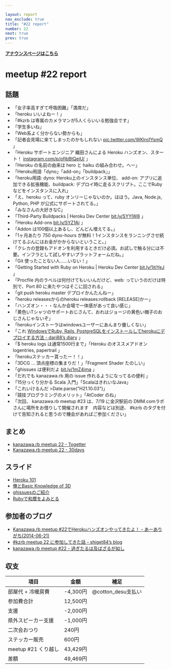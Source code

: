 ```yaml
---

layout: report
nav_exclude: true
title: "#22 report"
number: 22
next: true
prev: true
---
```


<p> <a href="/22/"><strong>アナウンスページはこちら</strong></a></p>

meetup #22 report
==================

話題
----

-   「女子率高すぎて呼吸困難」「満席だ」
-   「heroku いいよねー！」
-   「#kzrb は専属のカメラマンが5人くらいいる勉強会です」
-   「学生多いね」
-   「Web系よく分からない勢からも」
-   「記者会見場に来てしまったのかもしれない [pic.twitter.com/WKIro1YsmQ](http://t.co/WKIro1YsmQ) 」
-   「Heroku サポートエンジニア 織田さんによる Heroku ハンズオン、スタート！ [instagram.com/p/pfjbBtQeiU/](http://instagram.com/p/pfjbBtQeiU/) 」
-   「Heroku の名前の由来は hero と haiku の組み合わせ。へー」
-   「Heroku用語「dyno」「add-on」「buildpack」」
-   「heroku用語: dyno: Heroku上のインスタンス単位、 add-on: アプリに追加できる拡張機能、buildpack: デプロイ時に走るスクリプト。ここでRubyなどをインスタンスに入れ」
-   「え、heroku って、ruby オンリーじゃないのか。ほほう。Java, Node.js, Python, PHP が公式にサポートされてる。」
-   「みなさんの大好きなC」
-   「Third-Party Buildpacks | Heroku Dev Center [bit.ly/SYYIW8](https://devcenter.heroku.com/articles/third-party-buildpacks) 」
-   「Heroku Add-ons [bit.ly/SYZ1Ai](https://addons.heroku.com/) 」
-   「Addon は100個以上あるし、どんどん増えてる。」
-   「1ヶ月あたり 750 dyno-hours が無料！1インスタンスをランニングさせ続けてるぶんにはお金がかからないということ。」
-   「クレカの登録もアドオンを利用するときだけ必須。お試しで触る分には不要。インフラとして試しやすいプラットフォームだね。」
-   「Git 使ったことない人……いない！」
-   「Getting Started with Ruby on Heroku | Heroku Dev Center [bit.ly/1itiYeJ](https://devcenter.heroku.com/articles/getting-started-with-ruby) 」
-   「Procfile 内のラベルは何付けてもいいんだけど、web: っていうのだけは特別で、Port 80 に来たやつはそこに回される」
-   「git push heroku master デプロイかんたんねー」
-   「heroku releasesからのheroku releases:rollback [RELEASE]かー」
-   「ハンズオン・・・なんか会場で一体感があって良い感じ」
-   「黄色いTシャツのサポートおじさんて、おれはジョージの黄色い帽子のおじさんじゃないぞ」
-   「herokuインストーラはwindowsユーザーにあんまり優しくない」
-   「これ [WindowsでRuby, Rails, PostgreSQLをインストールしてherokuにデプロイする方法 - dari88’s diary](http://t.co/rJUfNDK77k) 」
-   「\$ heroku logs は通常1500行まで」「Heroku のオススメアドオン logentries, papertrail 」
-   「herokuステッカー貰ったー！！」
-   「3DCG … 頂点座標の集まりだ！」「Fragment Shader たのしい」
-   「ghissues は便利だよ [bit.ly/1mZ4ima](https://github.com/izawa/ghissues) 」
-   「だれでも kanazawa.rb 用の issue 作れるようになってるの便利 」
-   「15分っくり分かる Scala 入門」「ScalaはきれいなJava」
-   「これいけるんだ &gt;Date.parse("H21.10.03")」
-   「競技プログラミングのメリット」「AtCoder のね」
-   「次回、 kanazawa.rb meetup #23 は、7/19 に金沢駅前の DMM.comラボさんに場所をお借りして開催されます　内容などは別途、 #kzrb のタグを付けて告知されると思うので機会があればご参加ください」

まとめ
------

-   [kanazawa.rb meetup 22 - Togetter](http://togetter.com/li/683187)
-   [Kanazawa.rb meetup 22 - 30days](http://30d.jp/kzrb/12)

スライド
--------

-   [Heroku 101](https://t.co/UeXpkxSItW)
-   [俺とBasic Knowledge of 3D](http://t.co/IXanhrdvKR)
-   [ghissuesのご紹介](http://t.co/ozQyRX6Acs)
-   [Rubyで和暦をよみとる](http://t.co/pm4uzFugzv)

参加者のブログ
--------------

-   [Kanazawa.rb meetup #22でHerokuハンズオンやってきたよ！ - あーありがち(2014-06-21)](http://t.co/gWKHNMUyvV)
-   [#kzrb meetup 22 に参加してきた話 - shiget84’s blog](http://t.co/S95BFOinUI)
-   [kanazawa.rb meetup #22 - 過ぎたるは及ばざるが如し](http://cotton-desu.hatenablog.com/entry/2014/06/27/000824)

収支
----

 | 項目                   | 金額       | 補足                  |
 | ---------------------- | ---------- | --------------------- |
 | 部屋代 + 冷暖房費      | -4,300円   | @cotton\_desu支払い   |
 | 参加費合計             | 12,500円   |                       |
 | 支援                   | -2,000円   |                       |
 | 県外スピーカー支援     | -1,000円   |                       |
 | 二次会おつり           | 240円      |                       |
 | ステッカー販売         | 600円      |                       |
 | meetup #21 くり越し    | 43,429円   |                       |
 | 差額                   | 49,469円   |                       |


